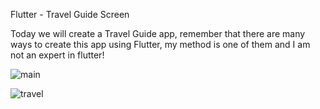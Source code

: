 Flutter - Travel Guide Screen

Today we will create a Travel Guide app, remember that there are many ways to create this app using Flutter, my method is one of them and I am not an expert in flutter!


![main](https://user-images.githubusercontent.com/76742671/113476905-13495180-9487-11eb-962b-b29d306bb5c7.png)  

![travel](https://user-images.githubusercontent.com/76742671/113476906-147a7e80-9487-11eb-85cc-1d8861c740f8.png)

